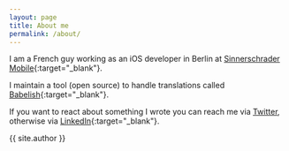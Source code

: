 ```yaml
---
layout: page
title: About me
permalink: /about/
---
```


I am a French guy working as an iOS developer in Berlin at [Sinnerschrader Mobile](http://sinnerschrader-mobile.com){:target="_blank"}.

I maintain a tool (open source) to handle translations called [Babelish](http://github.com/netbe/babelish){:target="_blank"}.

If you want to react about something I wrote you can reach me via [Twitter](http://twitter.com/netbeatwork), otherwise via [LinkedIn](http://de.linkedin.com/in/benaiteau){:target="_blank"}.

{{ site.author }}
